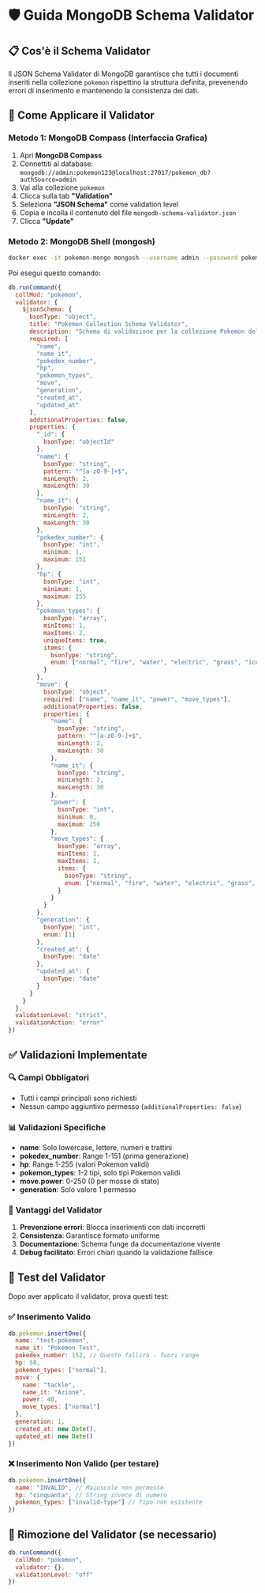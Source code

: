 # 🛡️ Guida MongoDB Schema Validator

## 📋 Cos'è il Schema Validator
Il JSON Schema Validator di MongoDB garantisce che tutti i documenti inseriti nella collezione `pokemon` rispettino la struttura definita, prevenendo errori di inserimento e mantenendo la consistenza dei dati.

## 🚀 Come Applicare il Validator

### Metodo 1: MongoDB Compass (Interfaccia Grafica)
1. Apri **MongoDB Compass**
2. Connettiti al database: `mongodb://admin:pokemon123@localhost:27017/pokemon_db?authSource=admin`
3. Vai alla collezione `pokemon`
4. Clicca sulla tab **"Validation"**
5. Seleziona **"JSON Schema"** come validation level
6. Copia e incolla il contenuto del file `mongodb-schema-validator.json`
7. Clicca **"Update"**

### Metodo 2: MongoDB Shell (mongosh)
```bash
docker exec -it pokemon-mongo mongosh --username admin --password pokemon123 --authenticationDatabase admin pokemon_db
```

Poi esegui questo comando:
```javascript
db.runCommand({
  collMod: "pokemon",
  validator: {
    $jsonSchema: {
      bsonType: "object",
      title: "Pokemon Collection Schema Validator",
      description: "Schema di validazione per la collezione Pokemon della prima generazione",
      required: [
        "name",
        "name_it", 
        "pokedex_number",
        "hp",
        "pokemon_types",
        "move",
        "generation",
        "created_at",
        "updated_at"
      ],
      additionalProperties: false,
      properties: {
        "_id": {
          bsonType: "objectId"
        },
        "name": {
          bsonType: "string",
          pattern: "^[a-z0-9-]+$",
          minLength: 2,
          maxLength: 30
        },
        "name_it": {
          bsonType: "string",
          minLength: 2,
          maxLength: 30
        },
        "pokedex_number": {
          bsonType: "int",
          minimum: 1,
          maximum: 151
        },
        "hp": {
          bsonType: "int",
          minimum: 1,
          maximum: 255
        },
        "pokemon_types": {
          bsonType: "array",
          minItems: 1,
          maxItems: 2,
          uniqueItems: true,
          items: {
            bsonType: "string",
            enum: ["normal", "fire", "water", "electric", "grass", "ice", "fighting", "poison", "ground", "flying", "psychic", "bug", "rock", "ghost", "dragon", "dark", "steel", "fairy"]
          }
        },
        "move": {
          bsonType: "object",
          required: ["name", "name_it", "power", "move_types"],
          additionalProperties: false,
          properties: {
            "name": {
              bsonType: "string",
              pattern: "^[a-z0-9-]+$",
              minLength: 2,
              maxLength: 30
            },
            "name_it": {
              bsonType: "string",
              minLength: 2,
              maxLength: 30
            },
            "power": {
              bsonType: "int",
              minimum: 0,
              maximum: 250
            },
            "move_types": {
              bsonType: "array",
              minItems: 1,
              maxItems: 1,
              items: {
                bsonType: "string",
                enum: ["normal", "fire", "water", "electric", "grass", "ice", "fighting", "poison", "ground", "flying", "psychic", "bug", "rock", "ghost", "dragon", "dark", "steel", "fairy"]
              }
            }
          }
        },
        "generation": {
          bsonType: "int",
          enum: [1]
        },
        "created_at": {
          bsonType: "date"
        },
        "updated_at": {
          bsonType: "date"
        }
      }
    }
  },
  validationLevel: "strict",
  validationAction: "error"
})
```

## ✅ Validazioni Implementate

### 🔍 **Campi Obbligatori**
- Tutti i campi principali sono richiesti
- Nessun campo aggiuntivo permesso (`additionalProperties: false`)

### 📊 **Validazioni Specifiche**
- **name**: Solo lowercase, lettere, numeri e trattini
- **pokedex_number**: Range 1-151 (prima generazione)
- **hp**: Range 1-255 (valori Pokemon validi)
- **pokemon_types**: 1-2 tipi, solo tipi Pokemon validi
- **move.power**: 0-250 (0 per mosse di stato)
- **generation**: Solo valore 1 permesso

### 🎯 **Vantaggi del Validator**
1. **Prevenzione errori**: Blocca inserimenti con dati incorretti
2. **Consistenza**: Garantisce formato uniforme
3. **Documentazione**: Schema funge da documentazione vivente
4. **Debug facilitato**: Errori chiari quando la validazione fallisce

## 🧪 Test del Validator

Dopo aver applicato il validator, prova questi test:

### ✅ Inserimento Valido
```javascript
db.pokemon.insertOne({
  name: "test-pokemon",
  name_it: "Pokemon Test",
  pokedex_number: 152, // Questo fallirà - fuori range
  hp: 50,
  pokemon_types: ["normal"],
  move: {
    name: "tackle",
    name_it: "Azione",
    power: 40,
    move_types: ["normal"]
  },
  generation: 1,
  created_at: new Date(),
  updated_at: new Date()
})
```

### ❌ Inserimento Non Valido (per testare)
```javascript
db.pokemon.insertOne({
  name: "INVALID", // Maiuscole non permesse
  hp: "cinquanta", // String invece di numero
  pokemon_types: ["invalid-type"] // Tipo non esistente
})
```

## 🔧 Rimozione del Validator (se necessario)
```javascript
db.runCommand({
  collMod: "pokemon",
  validator: {},
  validationLevel: "off"
})
```
